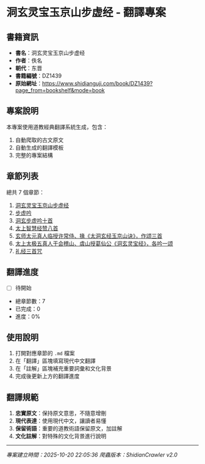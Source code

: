 # 洞玄灵宝玉京山步虚经 - 翻譯專案

## 書籍資訊

- **書名**：洞玄灵宝玉京山步虚经
- **作者**：佚名
- **朝代**：东晋
- **書籍編號**：DZ1439
- **原始網址**：https://www.shidianguji.com/book/DZ1439?page_from=bookshelf&mode=book

## 專案說明

本專案使用道教經典翻譯系統生成，包含：
1. 自動爬取的古文原文
2. 自動生成的翻譯模板
3. 完整的專案結構

## 章節列表

總共 7 個章節：

1. [洞玄灵宝玉京山步虚经](01_洞玄灵宝玉京山步虚经.md)
2. [步虚吟](02_步虚吟.md)
3. [洞玄步虚吟十首](03_洞玄步虚吟十首.md)
4. [太上智慧经赞八首](04_太上智慧经赞八首.md)
5. [玄师太元真人临授许常侍、掾《太洞玄经玉京山诀》，作颂三首](05_玄师太元真人临授许常侍、掾《太洞玄经玉京山诀》，作颂三首.md)
6. [太上太极五真人于会稽山、虞山授葛仙公《洞玄灵宝经》，各吟一颂](06_太上太极五真人于会稽山、虞山授葛仙公《洞玄灵宝经》，各吟一颂.md)
7. [礼经三首咒](07_礼经三首咒.md)

## 翻譯進度

- [ ] 待開始
- 總章節數：7
- 已完成：0
- 進度：0%

## 使用說明

1. 打開對應章節的 `.md` 檔案
2. 在「翻譯」區塊填寫現代中文翻譯
3. 在「註解」區塊補充重要詞彙和文化背景
4. 完成後更新上方的翻譯進度

## 翻譯規範

1. **忠實原文**：保持原文意思，不隨意增刪
2. **現代表達**：使用現代中文，讓讀者易懂
3. **保留術語**：重要的道教術語保留原文，加註解
4. **文化註解**：對特殊的文化背景進行說明

---
*專案建立時間：2025-10-20 22:05:36*
*爬蟲版本：ShidianCrawler v2.0*
